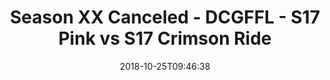 ---
title: Season XX Canceled - DCGFFL - S17 Pink vs S17 Crimson Ride
teams-score:
- team: _teams/s17-pink.md
  score: 25
- team: _teams/s17-crimson.md
  score: 13
mvp: S. Shaginaw (Pink); B. McFarland (Crimson)
game-ball: J. Jackson (Pink); S. Brown (Crimson)
season: 17
week: 5
date: '2018-10-25T09:46:38'
pageid: season-17-week-5-october-19-21-2018-6699-vs-6691
---